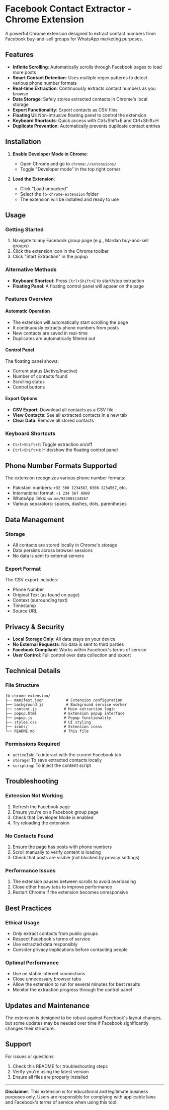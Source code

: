 # Facebook Contact Extractor - Chrome Extension

A powerful Chrome extension designed to extract contact numbers from Facebook buy-and-sell groups for WhatsApp marketing purposes.

## Features

- **Infinite Scrolling**: Automatically scrolls through Facebook pages to load more posts
- **Smart Contact Detection**: Uses multiple regex patterns to detect various phone number formats
- **Real-time Extraction**: Continuously extracts contact numbers as you browse
- **Data Storage**: Safely stores extracted contacts in Chrome's local storage
- **Export Functionality**: Export contacts as CSV files
- **Floating UI**: Non-intrusive floating panel to control the extension
- **Keyboard Shortcuts**: Quick access with Ctrl+Shift+E and Ctrl+Shift+H
- **Duplicate Prevention**: Automatically prevents duplicate contact entries

## Installation

1. **Enable Developer Mode in Chrome**:
   - Open Chrome and go to `chrome://extensions/`
   - Toggle "Developer mode" in the top right corner

2. **Load the Extension**:
   - Click "Load unpacked"
   - Select the `fb-chrome-extension` folder
   - The extension will be installed and ready to use

## Usage

### Getting Started
1. Navigate to any Facebook group page (e.g., Mardan buy-and-sell groups)
2. Click the extension icon in the Chrome toolbar
3. Click "Start Extraction" in the popup

### Alternative Methods
- **Keyboard Shortcut**: Press `Ctrl+Shift+E` to start/stop extraction
- **Floating Panel**: A floating control panel will appear on the page

### Features Overview

#### Automatic Operation
- The extension will automatically start scrolling the page
- It continuously extracts phone numbers from posts
- New contacts are saved in real-time
- Duplicates are automatically filtered out

#### Control Panel
The floating panel shows:
- Current status (Active/Inactive)
- Number of contacts found
- Scrolling status
- Control buttons

#### Export Options
- **CSV Export**: Download all contacts as a CSV file
- **View Contacts**: See all extracted contacts in a new tab
- **Clear Data**: Remove all stored contacts

### Keyboard Shortcuts
- `Ctrl+Shift+E`: Toggle extraction on/off
- `Ctrl+Shift+H`: Hide/show the floating control panel

## Phone Number Formats Supported

The extension recognizes various phone number formats:

- Pakistani numbers: `+92 300 1234567`, `0300-1234567`, etc.
- International format: `+1 234 567 8900`
- WhatsApp links: `wa.me/923001234567`
- Various separators: spaces, dashes, dots, parentheses

## Data Management

### Storage
- All contacts are stored locally in Chrome's storage
- Data persists across browser sessions
- No data is sent to external servers

### Export Format
The CSV export includes:
- Phone Number
- Original Text (as found on page)
- Context (surrounding text)
- Timestamp
- Source URL

## Privacy & Security

- **Local Storage Only**: All data stays on your device
- **No External Requests**: No data is sent to third parties
- **Facebook Compliant**: Works within Facebook's terms of service
- **User Control**: Full control over data collection and export

## Technical Details

### File Structure
```
fb-chrome-extension/
├── manifest.json          # Extension configuration
├── background.js          # Background service worker
├── content.js            # Main extraction logic
├── popup.html            # Extension popup interface
├── popup.js              # Popup functionality
├── styles.css            # UI styling
├── icons/                # Extension icons
└── README.md             # This file
```

### Permissions Required
- `activeTab`: To interact with the current Facebook tab
- `storage`: To save extracted contacts locally
- `scripting`: To inject the content script

## Troubleshooting

### Extension Not Working
1. Refresh the Facebook page
2. Ensure you're on a Facebook group page
3. Check that Developer Mode is enabled
4. Try reloading the extension

### No Contacts Found
1. Ensure the page has posts with phone numbers
2. Scroll manually to verify content is loading
3. Check that posts are visible (not blocked by privacy settings)

### Performance Issues
1. The extension pauses between scrolls to avoid overloading
2. Close other heavy tabs to improve performance
3. Restart Chrome if the extension becomes unresponsive

## Best Practices

### Ethical Usage
- Only extract contacts from public groups
- Respect Facebook's terms of service
- Use extracted data responsibly
- Consider privacy implications before contacting people

### Optimal Performance
- Use on stable internet connections
- Close unnecessary browser tabs
- Allow the extension to run for several minutes for best results
- Monitor the extraction progress through the control panel

## Updates and Maintenance

The extension is designed to be robust against Facebook's layout changes, but some updates may be needed over time if Facebook significantly changes their structure.

## Support

For issues or questions:
1. Check this README for troubleshooting steps
2. Verify you're using the latest version
3. Ensure all files are properly installed

---

**Disclaimer**: This extension is for educational and legitimate business purposes only. Users are responsible for complying with applicable laws and Facebook's terms of service when using this tool.
